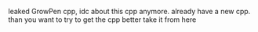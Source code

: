 leaked GrowPen cpp, idc about this cpp anymore. already have a new cpp. than you want to try to get the cpp better take it from here
